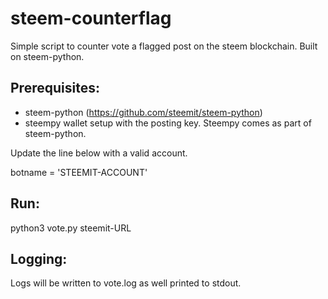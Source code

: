 # steem-counterflag
Simple script to counter vote a flagged post on the steem blockchain. Built on steem-python.

## Prerequisites:

* steem-python (https://github.com/steemit/steem-python)
* steempy wallet setup with the posting key. Steempy comes as part of steem-python.

Update the line below with a valid account.

botname = 'STEEMIT-ACCOUNT'

## Run:

python3 vote.py steemit-URL

## Logging:

Logs will be written to vote.log as well printed to stdout.

